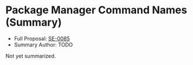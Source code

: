 # Package Manager Command Names (Summary)

* Full Proposal: [SE-0085](https://github.com/apple/swift-evolution/blob/main/proposals/0085-package-manager-command-name.md)
* Summary Author: TODO

Not yet summarized.
